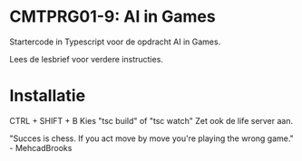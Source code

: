 # CMTPRG01-9: AI in Games

Startercode in Typescript voor de opdracht AI in Games.

Lees de lesbrief voor verdere instructies.

# Installatie
CTRL + SHIFT + B
Kies "tsc build" of "tsc watch"
Zet ook de life server aan.

"Succes is chess. If you act move by move you're playing the wrong game." - MehcadBrooks
